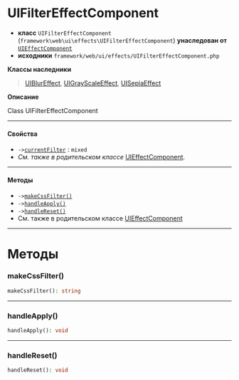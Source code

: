 # UIFilterEffectComponent

- **класс** `UIFilterEffectComponent` (`framework\web\ui\effects\UIFilterEffectComponent`) **унаследован от** [`UIEffectComponent`](https://github.com/jphp-group/wizard-framework/blob/master/wizard-web-ui/api-docs/classes/framework/web/ui/effects/UIEffectComponent.ru.md)
- **исходники** `framework/web/ui/effects/UIFilterEffectComponent.php`

**Классы наследники**

> [UIBlurEffect](https://github.com/jphp-group/wizard-framework/blob/master/wizard-web-ui/api-docs/classes/framework/web/ui/effects/UIBlurEffect.ru.md), [UIGrayScaleEffect](https://github.com/jphp-group/wizard-framework/blob/master/wizard-web-ui/api-docs/classes/framework/web/ui/effects/UIGrayScaleEffect.ru.md), [UISepiaEffect](https://github.com/jphp-group/wizard-framework/blob/master/wizard-web-ui/api-docs/classes/framework/web/ui/effects/UISepiaEffect.ru.md)

**Описание**

Class UIFilterEffectComponent

---

#### Свойства

- `->`[`currentFilter`](#prop-currentfilter) : `mixed`
- *См. также в родительском классе* [UIEffectComponent](https://github.com/jphp-group/wizard-framework/blob/master/wizard-web-ui/api-docs/classes/framework/web/ui/effects/UIEffectComponent.ru.md).

---

#### Методы

- `->`[`makeCssFilter()`](#method-makecssfilter)
- `->`[`handleApply()`](#method-handleapply)
- `->`[`handleReset()`](#method-handlereset)
- См. также в родительском классе [UIEffectComponent](https://github.com/jphp-group/wizard-framework/blob/master/wizard-web-ui/api-docs/classes/framework/web/ui/effects/UIEffectComponent.ru.md)

---
# Методы

<a name="method-makecssfilter"></a>

### makeCssFilter()
```php
makeCssFilter(): string
```

---

<a name="method-handleapply"></a>

### handleApply()
```php
handleApply(): void
```

---

<a name="method-handlereset"></a>

### handleReset()
```php
handleReset(): void
```